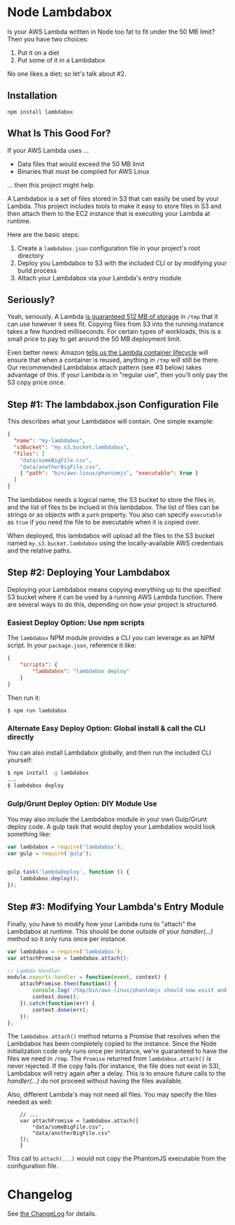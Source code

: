 # Node Lambdabox

Is your AWS Lambda written in Node too fat to fit under the 50 MB limit?  Then
you have two choices:

1.  Put it on a diet
2.  Put some of it in a Lambdabox

No one likes a diet; so let's talk about #2.

## Installation

```
npm install lambdabox
```

## What Is This Good For?

If your AWS Lambda uses ...

* Data files that would exceed the 50 MB limit
* Binaries that must be compiled for AWS Linux


... then this project might help.

A Lambdabox is a set of files stored in S3 that can easily be used by your
Lambda.  This project includes tools to make it easy to store files in S3 and
then attach them to the EC2 instance that is executing your Lambda at runtime.

Here are the basic steps:

1.  Create a `lambdabox.json` configuration file in your project's root directory
2.  Deploy you Lambdabox to S3 with the included CLI or by modifying your build process
3.  Attach your Lambdabox via your Lambda's entry module

## Seriously?

Yeah, seriously.  A Lambda [is guaranteed 512 MB of storage](http://docs.aws.amazon.com/lambda/latest/dg/limits.html)
in `/tmp` that it can use however it sees fit.  Copying files from S3 into the running instance takes a few hundred
milliseconds.  For certain types of workloads, this is a small price to pay to get around the 50 MB
deployment limit.

Even better news:  Amazon [tells us the Lambda container
lifecycle](https://aws.amazon.com/blogs/compute/container-reuse-in-lambda/) will
ensure that when a container is reused, anything in `/tmp` will still be there.
Our recommended Lambdabox attach pattern (see #3 below) takes advantage of this.
If your Lambda is in "regular use", then you'll only pay the S3 copy price once.

## Step #1: The lambdabox.json Configuration File
This describes what your Lambdabox will contain.  One simple example:

```json
{
  "name": "my-lambdabox",
  "s3Bucket": "my.s3.bucket.lambdabox",
  "files": [
    "data/someBigFile.csv",
    "data/anotherBigFile.csv",
    { "path": "bin/aws-linux/phantomjs", "executable": true }
  ]
}
```

The lambdabox needs a logical name, the S3 bucket to store the files in, and
the list of files to be inclued in this lambdabox. The list of files can be
strings or as objects with a `path` property.  You also can specify `executable`
as `true` if you need the file to be executable when it is copied over.

When deployed, this lambdabox will upload all the files to the S3 bucket named
`my.s3.bucket.lambdabox` using the locally-available AWS credentials and the
relative paths.


## Step #2: Deploying Your Lambdabox

Deploying your Lambdabox means copying everything up to the specified S3 bucket
where it can be used by a running AWS Lambda function.  There are several ways
to do this, depending on how your project is structured.

### Easiest Deploy Option: Use npm scripts

The `lambdabox` NPM module provides a CLI you can leverage as an NPM script.
In your `package.json`, reference it like:

```json
{
    "scripts": {
        "lambdabox": "lambdabox deploy"
    }
}
```

Then run it:

```bash
$ npm run lambdabox
```

### Alternate Easy Deploy Option:  Global install & call the CLI directly

You can also install Lambdabox globally, and then run the included CLI yourself:

```bash
$ npm install -g lambdabox
...
$ lambdabox deploy
```

### Gulp/Grunt Deploy Option: DIY Module Use

You may also include the Lambdabox module in your own Gulp/Grunt deploy code.
A gulp task that would deploy your Lambdabox would look something like:

```js
var lambdabox = require('lambdabox');
var gulp = require('gulp');


gulp.task('lambdaDeploy', function () {
    lambdabox.deploy();
});

```


## Step #3: Modifying Your Lambda's Entry Module

Finally, you have to modify how your Lambda runs to "attach" the Lambdabox at runtime.  This should
be done outside of your _handler(...)_ method so it only runs once per instance.

```js
var lambdabox = require('lambdabox');
var attachPromise = lambdabox.attach();

// Lambda Handler
module.exports.handler = function(event, context) {
    attachPromise.then(function() {
        console.log('/tmp/bin/aws-linux/phantomjs should now exist and be executable');
        context.done();
    }).catch(function(err) {
        context.done(err);
    });
};

```

The `lambdabox.attach()` method returns a Promise that resolves when the
Lambdabox has been completely copied to the instance.  Since the Node
initialization code only runs once per instance, we're guaranteed to have the
files we need in `/tmp`. The `Promise` returned from `lambdabox.attach()` is
never rejected.  If the copy fails (for instance, the file does not exist in
S3), Lambdabox will retry again after a delay.  This is to ensure future calls
to the _handler(...)_ do not proceed without having the files available.

Also, different Lambda's may not need all files.  You may specify the files
needed as well:

```
    // ...
    var attachPromise = lambdabox.attach([
        "data/someBigFile.csv",
        "data/anotherBigFile.csv"
    ]);
    }
```
This call to `attach(...)` would not copy the PhantomJS executable from the
configuration file.

# Changelog

See [the ChangeLog](./Changes.md) for details.